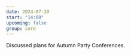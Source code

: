 ```yaml
---
date: 2024-07-30
start: "14:00"
upcoming: false
group: core
---
```

Discussed plans for Autumn Party Conferences.